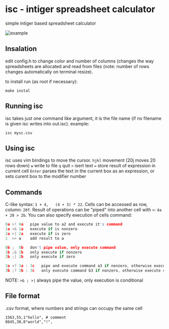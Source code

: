 isc - intiger spreadsheet calculator
====================================
simple intiger based spreadsheet calculator

![example](example_output.png)


Insalation
----------
edit config.h to change color and number of columns (changes the way 
spreadsheets are allocated and read from files (note: number of rows
changes automatically on terminal resize).

to install run (as root if necessary):

	make instal


Running isc
-----------
isc takes just one command like argument, it is the file name
(if no filename is given isc writes into out.isc). example:

	isc mysc.csv


Using isc
---------
isc uses vim bindings to move the cursor.
`hjkl`  movement (20j moves 20 rows down)
`w`  write to file
`q`  quit
`>`  isert text
`=`  store result of expression in current cell
`Enter`  parses the text in the current box as an expression, or
         sets curent box to the modifier number

Commands
--------
C-like syntax: `1 + 4,   (4 + 3) * 22`.
Cells can be accessed as row, column: `20f`.
Result of operations can be "piped" into another cell
with `>`: `4a + 20 > 2b`.
You can also specify execution of cells command:
``` c
0a >! 0a   pipe value to a2 and execute it's command
1a >& 1a   execute if is nonzero
2a >| 2a   execute if is zero
1  >> a    add result to a

0b ;  0b   don't pipe value, only execute command
1b ;& 1b   only execute if nonzero
2b ;| 2b   only execute if zero

3a >? 3a : 3c   pipe and execute command a3 if nonzero, otherwise execute c3
3b ;? 3b : 3c   only execute command b3 if nonzero, otherwise execute c3
```
NOTE: `>& ; >|` always pipe the value, only execution is conditional


File format
-----------
.csv format, where numbers and strings can occupy the same cell
```
1563,55,1"hello", # comment
8645,30,0"world","!",
```
